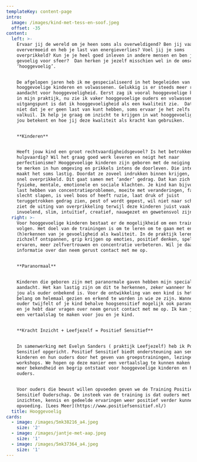 ```yaml
---
templateKey: content-page
intro:
  image: /images/kind-met-tess-en-soof.jpeg
  offset: -35
content:
  left: >-
    Ervaar jij de wereld om je heen soms als overweldigend? Ben jij vaak
    oververmoeid en heb je last van energieverlies? Voel jij je soms
    overprikkeld? Kun je je heel goed inleven in andere mensen en ben je
    gevoelig voor sfeer?  Dan herken je jezelf misschien wel in de omschrijving
    ‘hooggevoelig’.


    De afgelopen jaren heb ik me gespecialiseerd in het begeleiden van
    hooggevoelige kinderen en volwassenen. Gelukkig is er steeds meer ruimte en
    aandacht voor hooggevoeligheid. Eerst zag ik vooral hooggevoelige kinderen
    in mijn praktijk, nu zie ik vaker hooggevoelige ouders en volwassenen. Mijn
    uitgangspunt is dat ik hooggevoeligheid als een kwaliteit zie.  Dat betekent
    niet dat je er geen last van kunt hebben, soms ervaar je het zelfs als een
    valkuil. Ik help je graag om inzicht te krijgen in wat hooggevoeligheid voor
    jou betekent en hoe jij deze kwaliteit als kracht kan gebruiken.


    **Kinderen**


    Heeft jouw kind een groot rechtvaardigheidsgevoel? Is het betrokken en
    hulpvaardig? Wil het graag goed werk leveren en neigt het naar
    perfectionisme? Hooggevoelige kinderen zijn geboren met de neiging veel op
    te merken in hun omgeving en prikkels intens de doorleven. Die intensiteit
    maakt het soms lastig. Doordat ze zoveel indrukken binnen krijgen, raken ze
    snel overprikkeld. Dit gaat samen met ‘ander’ gedrag. Dat kan zich uiten in
    fysieke, mentale, emotionele en sociale klachten. Je kind kan bijvoorbeeld 
    last hebben van concentratieproblemen, moeite met veranderingen, faalangst,
    slecht slapen, is veel boos of heeft ruzie, laat druk of juist
    teruggetrokken gedrag zien, pest of wordt gepest, wil niet naar school. Je
    ziet de uiting van overprikkeling terwijl deze kinderen juist vaak
    invoelend, slim, intuïtief, creatief, nauwgezet en gewetensvol zijn.
  right: >-
    Voor hooggevoelige kinderen bestaat er de mogelijkheid om een training te
    volgen. Het doel van de trainingen is om te leren om te gaan met en het
    (h)erkennen van je gevoeligheid als kwaliteit. In de praktijk leren ze
    zichzelf ontspannen, grip krijgen op emoties, positief denken, spelenderwijs
    ervaren, meer zelfvertrouwen en concentratie verbeteren. Wil je daar meer
    informatie over dan neem gerust contact met me op.


    **Paranormaal**


    Kinderen die geboren zijn met paranormale gaven hebben mijn speciale
    aandacht. Het kan lastig zijn om dit te herkennen, zeker wanneer het voor
    jou als ouder onbekend is. Voor de ontwikkeling van een kind is het van
    belang om helemaal gezien en erkend te worden in wie ze zijn. Wanneer je als
    ouder twijfelt of je kind behalve hoogsensitief mogelijk ook paranormaal is
    en je hebt daar vragen over neem gerust contact met me op. Ik kan je helpen
    een vertaalslag te maken voor jou en je kind. 


    **Kracht Inzicht + Leefjezelf = Positief Sensitief**


    In samenwerking met Evelyn Sanders ( praktijk Leefjezelf) heb ik Positief
    Sensitief opgericht. Positief Sensitief biedt ondersteuning aan sensitieve
    kinderen en hun ouders door het geven van groepstrainingen, lezingen en
    workshops. We hopen op deze manier een vertaalslag te kunnen maken zodat er
    meer bekendheid en begrip ontstaat voor hooggevoelige kinderen en hun
    ouders. 


    Voor ouders die bewust willen opvoeden geven we de Training Positief
    Sensitief Ouderschap. De insteek van de training is dat ouders met nieuwe
    inzichten, kennis en gedeelde ervaringen weer positief verder kunnen in de
    opvoeding. [Lees Meer](https://www.positiefsensitief.nl/)
  title: Hooggevoelig
cards:
  - image: /images/5mk38216_a4.jpeg
    size: '2'
  - image: /images/jantje-met-aap.jpeg
    size: '1'
  - image: /images/5mk37364_a4.jpeg
    size: '1'
---
```


